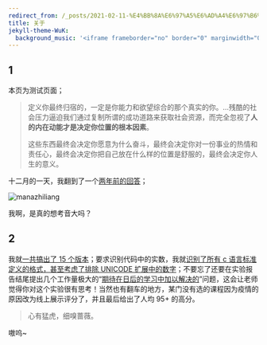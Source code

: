 ```yaml
---
redirect_from: /_posts/2021-02-11-%E4%BB%8A%E6%97%A5%E6%AD%A4%E6%97%B6%E6%89%80%E6%83%B3%E4%B9%8B%E4%BA%8B-%E4%BA%8C/
title: 关于
jekyll-theme-WuK:
  background_music: '<iframe frameborder="no" border="0" marginwidth="0" marginheight="0" width=100% height=86 src="//music.163.com/outchain/player?type=2&id=1819345458&auto=1&height=32"></iframe>'
---
```


## 1

本页为测试页面；

> 定义你最终归宿的，一定是你能力和欲望综合的那个真实的你。…残酷的社会压力逼迫我们通过复制所谓的成功道路来获取社会资源，而完全忽视了**人的内在动能才是决定你位置的根本因素**。
>
> 这些东西最终会决定你愿意为什么奋斗，最终会决定你对一份事业的热情和责任心，最终会决定你把自己放在什么样的位置是舒服的，最终会决定你人生的意义。

十二月的一天，我翻到了一个[两年前的回答](https://www.zhihu.com/question/23819007/answer/107332874)；

![manazhiliang](https://i.loli.net/2021/11/19/sW7ReJlS1mChbp3.jpg)

我啊，是真的想考音大吗？

## 2

我就[一共搞出了 15 个版本](https://wu-kan.cn/_posts/2020-06-16-%E4%BD%BF%E7%94%A8-CUDA-%E4%BC%98%E5%8C%96%E4%BA%8C%E7%BB%B4%E4%BF%A1%E6%81%AF%E7%86%B5%E6%B1%82%E8%A7%A3/#%E8%AF%B7%E7%BB%99%E5%87%BA%E4%B8%80%E4%B8%AA%E5%9F%BA%E7%A1%80%E7%89%88%E6%9C%ACbaseline%E5%8F%8A%E8%87%B3%E5%B0%91%E4%B8%80%E4%B8%AA%E4%BC%98%E5%8C%96%E7%89%88%E6%9C%AC%E5%B9%B6%E5%88%86%E6%9E%90%E8%AF%B4%E6%98%8E%E6%AF%8F%E7%A7%8D%E4%BC%98%E5%8C%96%E5%AF%B9%E6%80%A7%E8%83%BD%E7%9A%84%E5%BD%B1%E5%93%8D)；要求识别代码中的实数，我就[识别了所有 c 语言标准定义的格式，甚至考虑了排除 UNICODE 扩展中的数字](https://wu-kan.cn/_posts/2020-05-14-%E4%BD%BF%E7%94%A8%E8%AF%8D%E6%B3%95%E5%88%86%E6%9E%90%E5%99%A8-Flex-%E6%8F%90%E5%8F%96%E7%A8%8B%E5%BA%8F%E4%B8%AD%E7%9A%84%E6%95%B4%E6%95%B0%E5%92%8C%E6%B5%AE%E7%82%B9%E6%95%B0/#%E5%AE%9E%E9%AA%8C%E5%8E%9F%E7%90%86)；不要忘了还要在实验报告结尾提出几个工作量极大的“[期待在日后的学习中加以解决的](https://wu-kan.cn/_posts/2020-05-14-%E4%BD%BF%E7%94%A8%E8%AF%8D%E6%B3%95%E5%88%86%E6%9E%90%E5%99%A8-Flex-%E6%8F%90%E5%8F%96%E7%A8%8B%E5%BA%8F%E4%B8%AD%E7%9A%84%E6%95%B4%E6%95%B0%E5%92%8C%E6%B5%AE%E7%82%B9%E6%95%B0/#%E5%AE%9E%E9%AA%8C%E5%BF%83%E5%BE%97)”问题，这会让老师觉得你对这个实验很有思考！当然也有翻车的地方，某门没有选的课程因为疫情的原因改为线上展示评分了，并且最后给出了人均 95+ 的高分。

> 心有猛虎，细嗅蔷薇。

嗷呜\~
